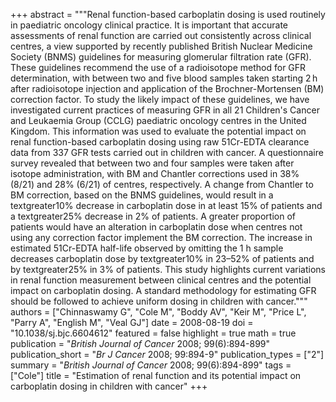+++
abstract = """Renal function-based carboplatin dosing is used routinely in paediatric oncology clinical practice. It is important that accurate assessments of renal function are carried out consistently across clinical centres, a view supported by recently published British Nuclear Medicine Society (BNMS) guidelines for measuring glomerular filtration rate (GFR). These guidelines recommend the use of a radioisotope method for GFR determination, with between two and five blood samples taken starting 2 h after radioisotope injection and application of the Brochner-Mortensen (BM) correction factor. To study the likely impact of these guidelines, we have investigated current practices of measuring GFR in all 21 Children's Cancer and Leukaemia Group (CCLG) paediatric oncology centres in the United Kingdom. This information was used to evaluate the potential impact on renal function-based carboplatin dosing using raw 51Cr-EDTA clearance data from 337 GFR tests carried out in children with cancer. A questionnaire survey revealed that between two and four samples were taken after isotope administration, with BM and Chantler corrections used in 38% (8/21) and 28% (6/21) of centres, respectively. A change from Chantler to BM correction, based on the BNMS guidelines, would result in a textgreater10% decrease in carboplatin dose in at least 15% of patients and a textgreater25% decrease in 2% of patients. A greater proportion of patients would have an alteration in carboplatin dose when centres not using any correction factor implement the BM correction. The increase in estimated 51Cr-EDTA half-life observed by omitting the 1 h sample decreases carboplatin dose by textgreater10% in 23–52% of patients and by textgreater25% in 3% of patients. This study highlights current variations in renal function measurement between clinical centres and the potential impact on carboplatin dosing. A standard methodology for estimating GFR should be followed to achieve uniform dosing in children with cancer."""
authors = ["Chinnaswamy G", "Cole M", "Boddy AV", "Keir M", "Price L", "Parry A", "English M", "Veal GJ"]
date = 2008-08-19
doi = "10.1038/sj.bjc.6604612"
featured = false
highlight = true
math = true
publication = "*British Journal of Cancer* 2008; 99(6):894-899"
publication_short = "*Br J Cancer* 2008; 99:894-9"
publication_types = ["2"]
summary = "*British Journal of Cancer* 2008; 99(6):894-899"
tags = ["Cole"]
title = "Estimation of renal function and its potential impact on carboplatin dosing in children with cancer"
+++
